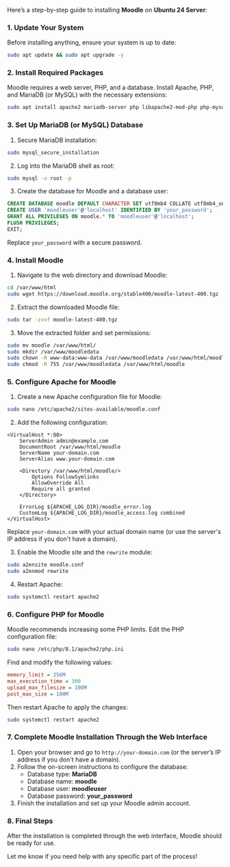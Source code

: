 Here’s a step-by-step guide to installing **Moodle** on **Ubuntu 24 Server**:

### 1. **Update Your System**

Before installing anything, ensure your system is up to date:

```bash
sudo apt update && sudo apt upgrade -y
```

### 2. **Install Required Packages**

Moodle requires a web server, PHP, and a database. Install Apache, PHP, and MariaDB (or MySQL) with the necessary extensions:

```bash
sudo apt install apache2 mariadb-server php libapache2-mod-php php-mysql php-xml php-zip php-gd php-intl php-curl php-xmlrpc php-soap php-mbstring php-json -y
```

### 3. **Set Up MariaDB (or MySQL) Database**

1. Secure MariaDB installation:

```bash
sudo mysql_secure_installation
```

2. Log into the MariaDB shell as root:

```bash
sudo mysql -u root -p
```

3. Create the database for Moodle and a database user:

```sql
CREATE DATABASE moodle DEFAULT CHARACTER SET utf8mb4 COLLATE utf8mb4_unicode_ci;
CREATE USER 'moodleuser'@'localhost' IDENTIFIED BY 'your_password';
GRANT ALL PRIVILEGES ON moodle.* TO 'moodleuser'@'localhost';
FLUSH PRIVILEGES;
EXIT;
```

Replace `your_password` with a secure password.

### 4. **Install Moodle**

1. Navigate to the web directory and download Moodle:

```bash
cd /var/www/html
sudo wget https://download.moodle.org/stable400/moodle-latest-400.tgz
```

2. Extract the downloaded Moodle file:

```bash
sudo tar -zxvf moodle-latest-400.tgz
```

3. Move the extracted folder and set permissions:

```bash
sudo mv moodle /var/www/html/
sudo mkdir /var/www/moodledata
sudo chown -R www-data:www-data /var/www/moodledata /var/www/html/moodle
sudo chmod -R 755 /var/www/moodledata /var/www/html/moodle
```

### 5. **Configure Apache for Moodle**

1. Create a new Apache configuration file for Moodle:

```bash
sudo nano /etc/apache2/sites-available/moodle.conf
```

2. Add the following configuration:

```plaintext
<VirtualHost *:80>
    ServerAdmin admin@example.com
    DocumentRoot /var/www/html/moodle
    ServerName your-domain.com
    ServerAlias www.your-domain.com

    <Directory /var/www/html/moodle/>
        Options FollowSymlinks
        AllowOverride All
        Require all granted
    </Directory>

    ErrorLog ${APACHE_LOG_DIR}/moodle_error.log
    CustomLog ${APACHE_LOG_DIR}/moodle_access.log combined
</VirtualHost>
```

Replace `your-domain.com` with your actual domain name (or use the server's IP address if you don't have a domain).

3. Enable the Moodle site and the `rewrite` module:

```bash
sudo a2ensite moodle.conf
sudo a2enmod rewrite
```

4. Restart Apache:

```bash
sudo systemctl restart apache2
```

### 6. **Configure PHP for Moodle**

Moodle recommends increasing some PHP limits. Edit the PHP configuration file:

```bash
sudo nano /etc/php/8.1/apache2/php.ini
```

Find and modify the following values:

```ini
memory_limit = 256M
max_execution_time = 300
upload_max_filesize = 100M
post_max_size = 100M
```

Then restart Apache to apply the changes:

```bash
sudo systemctl restart apache2
```

### 7. **Complete Moodle Installation Through the Web Interface**

1. Open your browser and go to `http://your-domain.com` (or the server’s IP address if you don't have a domain).
2. Follow the on-screen instructions to configure the database:
   - Database type: **MariaDB**
   - Database name: **moodle**
   - Database user: **moodleuser**
   - Database password: **your_password**
3. Finish the installation and set up your Moodle admin account.

### 8. **Final Steps**

After the installation is completed through the web interface, Moodle should be ready for use.

Let me know if you need help with any specific part of the process!
